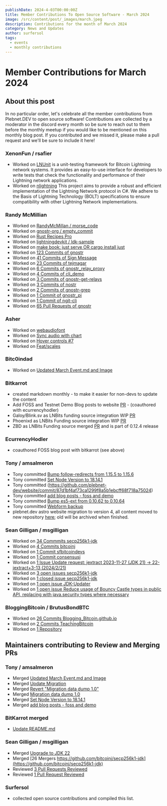 ```yaml
---
publishDate: 2024-4-03T00:00:00Z
title: Member Contributions To Open Source Software - March 2024
image: /src/content/post/_images/march.jpeg
description: Contributions for the month of March 2024
category: News and Updates
author: surfersol
tags:
  - events
  - monthly contributions
---
```


# Member Contributions for March 2024

## About this post

In no particular order, let's celebrate all the member contributions from Plebnet.DEV to open source software! Contributions are collected by a moderator in the discord every month so be sure to reach out to them before the monthly meetup if you would like to be mentioned on this monthly blog post. If you contributed and we missed it, please make a pull request and we'll be sure to include it here!

### XenonFun / rsafier
- Worked on [LNUnit](https://github.com/nbd-wtf/LNUnit) is a unit-testing framework for Bitcoin Lightning network systems. It provides an easy-to-use interface for developers to write tests that check the functionality and performance of their Lightning network applications. 
- Worked on [nlightning](https://github.com/ipms-io/nlightning/tree/main) This project aims to provide a robust and efficient implementation of the Lightning Network protocol in C#. We adhere to the Basis of Lightning Technology (BOLT) specifications to ensure compatibility with other Lightning Network implementations.

### Randy McMillian 
- Worked on [RandyMcMillan / morse_code](https://github.com/RandyMcMillan/morse_code)
- Worked on [gnostr-org / empty_commit](https://github.com/gnostr-org/empty_commit)
- Worked on [Rust Recipes Pro](https://apps.apple.com/us/app/rust-recipes-pro/id6443946748)
- Worked on [lightningdevkit / ldk-sample](https://github.com/lightningdevkit/ldk-sample)
- Worked on [make book: just serve OR cargo install just](https://github.com/rust-nostr/nostr/pull/365)
- Worked on [123 Commits of gnostr](https://github.com/gnostr-org/gnostr)
- Worked on [41 Commits of Sign Message](https://github.com/gnostr-org/sign_message)
- Worked on [23 Commits of tejmagar](https://github.com/gnostr-org/tejmagar)
- Worked on [6 Commits of gnostr_relay_proxy](https://github.com/gnostr-org/gnostr_relay_proxy)
- Worked on [4 Commits of cli_demo](https://github.com/gnostr-org/cli_demo)
- Worked on [3 Commits of gnostr-get-relays](gnostr-get-relays)
- Worked on [3 Commits of nostr](https://github.com/rust-nostr/nostr)
- Worked on [2 Commits of gnostr-grep](https://github.com/gnostr-org/gnostr-grep)
- Worked on [1 Commit of gnostr_pi](https://github.com/RandyMcMillan/gnostr_pi)
- Worked on [1 Commit of ngit-cli](https://github.com/DanConwayDev/ngit-cli)
- Worked on [65 Pull Requests of gnostr](https://github.com/gnostr-org/gnostr)

### Asher
- Worked on [webaudiofont](https://github.com/asherp/webaudiofont)
- Worked on [Sync audio with chart](https://github.com/Audiolizer/audiolizer/issues/3)
- Worked on [Hover controls #7](https://github.com/Audiolizer/audiolizer/issues/7)
- Worked on [Feat/scales](https://github.com/Audiolizer/audiolizer/pull/13)

### Bitc0indad
- Worked on [Updated March Event.md and Image](https://github.com/plebnet-dev/website/pull/111)

### Bitkarrot
- created markdown monthly - to make it easier for non-devs to update the content
- Add FOSS and Testnet Demo Blog posts to website [PR](https://github.com/plebnet-dev/website/pull/112) - (coauthored with ecurrencyhodler)
- Galoy/Blink.sv as LNBits funding source integration WIP [PR](https://github.com/lnbits/lnbits/pull/2270)
- Phoenixd as LNBits Funding source integration WIP [PR](https://github.com/lnbits/lnbits/pull/2362)
- ZBD as LNBits Funding source merged [PR](https://github.com/lnbits/lnbits/pull/2235) and is part of 0.12.4 release

### EcurrencyHodler
- coauthored FOSS blog post with bitkarrot (see above)

### Tony / amsalmeron
- Tony committed [Bump follow-redirects from 1.15.5 to 1.15.6](https://github.com/plebnet-dev/website/pull/114)
- Tony committed [Set Node Version to 18.14.1](https://github.com/plebnet-dev/website/pull/113)
- Tony committed (https://github.com/plebnet-dev/website/commit/87d1bf4af73ca1299f8a5b1ebcff68f718a75024)
- Tony committed [add blog posts - foss and demo](https://github.com/plebnet-dev/website/pull/112)
- Tony committed [Bump es5-ext from 0.10.62 to 0.10.64](https://github.com/plebnet-dev/website/pull/110)
- Tony committed [Webform backup](https://github.com/plebnet-dev/website/pull/3)
- plebnet.dev astro website migration to version 4, all content moved to new repository [here](https://github.com/plebnet-dev/web); old will be archived when finished.

### Sean Gilligan / msgilligan
- Worked on [34 Commmits secp256k1-jdk](https://github.com/bitcoinj/secp256k1-jdk)
- Worked on [4 Commits bitcoinj](https://github.com/bitcoinj/bitcoinj)
- Worked on [1 Commit sfbitcoindevs](sfbitcoindevs)
- Worked on [1 Commit consensusj](https://github.com/ConsensusJ/consensusj)
- Worked on [1 Issue Update request: jextract 2023-11-27 (JDK 21) → 22-jextract+3-13 (2024/2/21)](https://github.com/NixOS/nixpkgs/issues/293102)
- Worked on [3 open issues secp256k1-jdk](https://github.com/bitcoinj/secp256k1-jdk)
- Worked on [1 closed issue secp256k1-jdk](https://github.com/bitcoinj/secp256k1-jdk)
- Worked on [1 open issue JDK-Updater](https://github.com/HanSolo/JDK-Updater)
- Worked on [1 open issue Reduce usage of Bouncy Castle types in public API, replacing with java.security types where necessary](https://github.com/bitcoinj/bitcoinj/issues/3352)

### BloggingBitcoin / BrutusBondBTC
- Worked on [26 Commits Blogging_Bitcoin.github.io](https://github.com/BrutusBondBTC/Blogging_Bitcoin.github.io)
- Worked on [2 Commits TeachingBitcoin](https://github.com/BrutusBondBTC/TeachingBitcoin)
- Worked on [1 Repository](https://github.com/BrutusBondBTC/TeachingBitcoin)

## Maintainers contributing to Review and Merging PRs

### Tony / amsalmeron
- Merged [Updated March Event.md and Image](https://github.com/plebnet-dev/website/pull/111)
- Merged [Update Migration](https://github.com/amsalmeron/web/pull/3)
- Merged [Revert "Migration data dump 1.0"](https://github.com/amsalmeron/web/pull/2)
- Merged [Migration data dump 1.0](https://github.com/amsalmeron/web/pull/1)
- Merged [Set Node Version to 18.14.1](https://github.com/plebnet-dev/website/pull/113)
- Merged [add blog posts - foss and demo](https://github.com/plebnet-dev/website/pull/112)

### BitKarrot merged
- [Update README.md](https://github.com/gasolin/awesome-pears/pull/1)

### Sean Gilligan / msgilligan
- Merged [Upgrade to JDK 22](https://github.com/bitcoinj/secp256k1-jdk/pull/14)
- Merged [26 Mergers https://github.com/bitcoinj/secp256k1-jdk](https://github.com/bitcoinj/secp256k1-jdk)
- Reviewed [3 Pull Requests Reviewed](https://github.com/bitcoinj/secp256k1-jdk)
- Reviewed [1 Pull Request Reviewed](https://github.com/bitcoinj/bitcoinj)

### Surfersol
- collected open source contributions and compiled this list.

